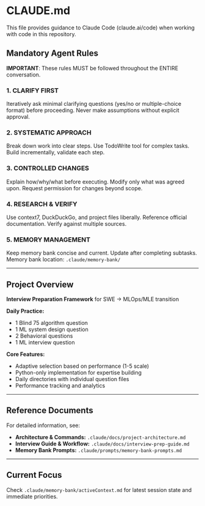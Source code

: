 # CLAUDE.md

This file provides guidance to Claude Code (claude.ai/code) when working with code in this repository.

## Mandatory Agent Rules

**IMPORTANT**: These rules MUST be followed throughout the ENTIRE conversation.

### 1. **CLARIFY FIRST**
Iteratively ask minimal clarifying questions (yes/no or multiple-choice format) before proceeding. Never make assumptions without explicit approval.

### 2. **SYSTEMATIC APPROACH** 
Break down work into clear steps. Use TodoWrite tool for complex tasks. Build incrementally, validate each step.

### 3. **CONTROLLED CHANGES**
Explain how/why/what before executing. Modify only what was agreed upon. Request permission for changes beyond scope.

### 4. **RESEARCH & VERIFY**
Use context7, DuckDuckGo, and project files liberally. Reference official documentation. Verify against multiple sources.

### 5. **MEMORY MANAGEMENT**
Keep memory bank concise and current. Update after completing subtasks. Memory bank location: `.claude/memory-bank/`

---

## Project Overview

**Interview Preparation Framework** for SWE → MLOps/MLE transition

**Daily Practice:**
- 1 Blind 75 algorithm question
- 1 ML system design question  
- 2 Behavioral questions
- 1 ML interview question

**Core Features:**
- Adaptive selection based on performance (1-5 scale)
- Python-only implementation for expertise building
- Daily directories with individual question files
- Performance tracking and analytics

---

## Reference Documents

For detailed information, see:
- **Architecture & Commands:** `.claude/docs/project-architecture.md`
- **Interview Guide & Workflow:** `.claude/docs/interview-prep-guide.md`
- **Memory Bank Prompts:** `.claude/prompts/memory-bank-prompts.md`

---

## Current Focus

Check `.claude/memory-bank/activeContext.md` for latest session state and immediate priorities.